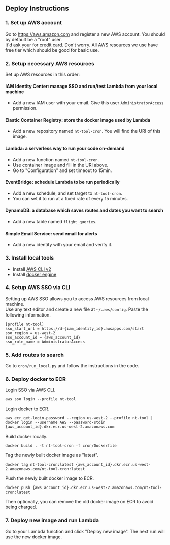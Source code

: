 ## Deploy Instructions
### 1. Set up AWS account
Go to https://aws.amazon.com and register a new AWS account. You should by default be a "root" user. \
It'd ask your for credit card. Don't worry. All AWS resources we use have free tier which should be good for basic use.

### 2. Setup necessary AWS resources
Set up AWS resources in this order:
#### IAM Identity Center: manage SSO and run/test Lambda from your local machine
- Add a new IAM user with your email. Give this user `AdministratorAccess` permission.
#### Elastic Container Registry: store the docker image used by Lambda
- Add a new repository named `nt-tool-cron`. You will find the URI of this image.
#### Lambda: a serverless way to run your code on-demand
- Add a new function named `nt-tool-cron`.
- Use container image and fill in the URI above.
- Go to "Configuration" and set timeout to 15min.
#### EventBridge: schedule Lambda to be run periodically
- Add a new schedule, and set target to `nt-tool-cron`.
- You can set it to run at a fixed rate of every 15 minutes.
#### DynamoDB: a database which saves routes and dates you want to search
- Add a new table named `flight_queries`.
#### Simple Email Service: send email for alerts
- Add a new identity with your email and verify it.

### 3. Install local tools
- Install [AWS CLI v2](https://docs.aws.amazon.com/cli/latest/userguide/getting-started-install.html)
- Install [docker engine](https://docs.docker.com/engine/install/)

### 4. Setup AWS SSO via CLI
Setting up AWS SSO allows you to access AWS resources from local machine. \
Use any text editor and create a new file at `~/.aws/config`. Paste the following information.
```
[profile nt-tool]
sso_start_url = https://d-{iam_identity_id}.awsapps.com/start
sso_region = us-west-2
sso_account_id = {aws_account_id}
sso_role_name = AdministratorAccess
```

### 5. Add routes to search
Go to `cron/run_local.py` and follow the instructions in the code.

### 6. Deploy docker to ECR
Login SSO via AWS CLI.
```
aws sso login --profile nt-tool
```
Login docker to ECR.
```
aws ecr get-login-password --region us-west-2 --profile nt-tool | docker login --username AWS --password-stdin {aws_account_id}.dkr.ecr.us-west-2.amazonaws.com
```
Build docker locally.
```
docker build . -t nt-tool-cron -f cron/Dockerfile
```
Tag the newly built docker image as "latest".
```
docker tag nt-tool-cron:latest {aws_account_id}.dkr.ecr.us-west-2.amazonaws.com/nt-tool-cron:latest
```
Push the newly built docker image to ECR.
```
docker push {aws_account_id}.dkr.ecr.us-west-2.amazonaws.com/nt-tool-cron:latest
```
Then optionally, you can remove the old docker image on ECR to avoid being charged.
### 7. Deploy new image and run Lambda
Go to your Lambda function and click "Deploy new image". The next run will use the new docker image.